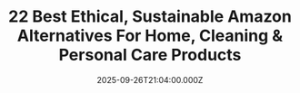 ---
title: "22 Best Ethical, Sustainable Amazon Alternatives For Home, Cleaning & Personal Care Products"
date: 2025-09-26T21:04:00.000Z
category: Human Kindness
externalLink: "https://www.goodgoodgood.co/articles/amazon-alternatives-household-products-cleaning"
image: ""
excerpt: "An extensive guide to the best alternatives to Amazon, specifically for all of your household and cleaning essentials…"
---